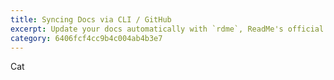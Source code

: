 ```yaml
---
title: Syncing Docs via CLI / GitHub
excerpt: Update your docs automatically with `rdme`, ReadMe's official CLI and GitHub Action!
category: 6406fcf4cc9b4c004ab4b3e7
---
```


Cat